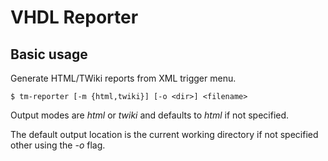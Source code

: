 VHDL Reporter
=============

## Basic usage

Generate HTML/TWiki reports from XML trigger menu.

    $ tm-reporter [-m {html,twiki}] [-o <dir>] <filename>

Output modes are *html* or *twiki* and defaults to *html* if not specified.

The default output location is the current working directory if not specified
other using the *-o* flag.
